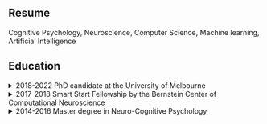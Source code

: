 ## Resume

Cognitive Psychology, Neuroscience, Computer Science, Machine learning, Artificial Intelligence

## Education

<details>
    <summary>2018-2022 PhD candidate at the University of Melbourne</summary>
    <ul>
        <li> PhD Topic: Machine learning methods development and application in big data - towards the identification and evaluation of a neuroimaging biomarker for major depressive disorder under  A/Prof. Lianne Schmaal 
            <ul>
                <li> Normative modelling in depression
                <li> Normative modelling for multi-site neuroimaging correction (project supervisor Prof. A. Marquand)
                <li> Multi-site correction methods (project supervisor Dr. P. Seamann)
            </ul>
    </ul>
</details>

<details>
    <summary>2017-2018 Smart Start Fellowship by the Bernstein Center of Computational Neuroscience </summary>
    <ul>
        <li> Translational Neuro-modelling Group under  Prof. Klaas Enno Stefan
            <ul>
                <li> Normative modelling in depression
                <li> Normative modelling for multi-site neuroimaging correction (project supervisor Prof. A. Marquand)
                <li> Multi-site correction methods (project supervisor Dr. P. Seamann)
            </ul>
    </ul>
</details>

<details>
    <summary>2014-2016 Master degree in Neuro-Cognitive Psychology </summary>
    <ul>
        <li> Master Thesis Topic:  <i> Multimodal path integration in distance estimation based on Bayesian principles</i>  under  Prof. Stefan Glasauer
            <ul>
                <li> Normative modelling in depression
                <li> Normative modelling for multi-site neuroimaging correction (project supervisor Prof. A. Marquand)
                <li> Multi-site correction methods (project supervisor Dr. P. Seamann)
            </ul>
    </ul>
</details>
